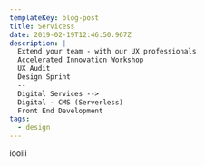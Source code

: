 ```yaml
---
templateKey: blog-post
title: Servicess
date: 2019-02-19T12:46:50.967Z
description: |
  Extend your team - with our UX professionals
  Accelerated Innovation Workshop
  UX Audit
  Design Sprint
  --
  Digital Services -->
  Digital - CMS (Serverless)
  Front End Development
tags:
  - design
---
```

iooiii
